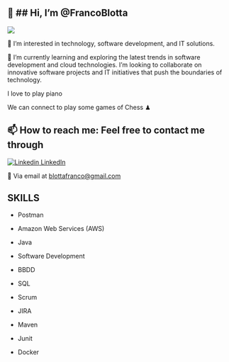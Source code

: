 ## 👋 ## Hi, I’m @FrancoBlotta

![](https://camo.githubusercontent.com/992babdffd8c74a1502de375fbdf7e4d54773242/68747470733a2f2f6d656469612e67697068792e636f6d2f6d656469612f53576f536b4e36447854737a71494b4571762f67697068792e676966) 

👀 I’m interested in technology, software development, and IT solutions.

🌱 I’m currently learning and exploring the latest trends in software development and cloud technologies. I’m looking to collaborate on innovative software projects and IT initiatives that push the boundaries of technology.

I love to play piano

We can connect to play some games of Chess ♟

## 📫 How to reach me: Feel free to contact me through

[![Linkedin](https://i.stack.imgur.com/gVE0j.png) LinkedIn](https://www.linkedin.com/in/blottafranco/)
 
💬 Via email at blottafranco@gmail.com 


## SKILLS

-  Postman 
-  Amazon Web Services (AWS) 

-  Java 

-  Software Development

-  BBDD 

-  SQL 

-  Scrum 

-  JIRA 

-  Maven 

-  Junit

-  Docker

